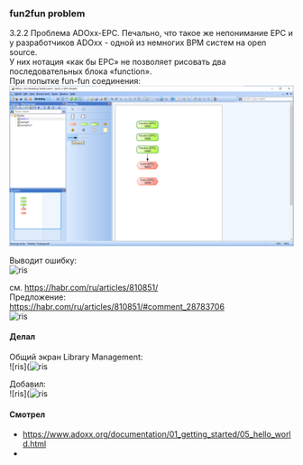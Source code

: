 ### fun2fun problem 
3.2.2 Проблема ADOxx-EPC. Печально, что такое же непонимание ЕРС и у разработчиков ADOxx - одной из немногих BPM систем на open source.   
У них нотация «как бы ЕРС» не позволяет рисовать два последовательных блока «function».  
При попытке fun-fun соединения:  
![ris](https://github.com/bpmbpm/doc/blob/main/BPM/enBPM/ADOxx/problem/pic/ToolKit_v1.png)


Выводит ошибку:  
![ris](https://github.com/bpmbpm/doc/tree/main/BPM/enBPM/ADOxx/problem/pic/Function-Function.png)

см. https://habr.com/ru/articles/810851/  
Предложение:  
https://habr.com/ru/articles/810851/#comment_28783706   
![ris](https://habrastorage.org/r/w1560/getpro/habr/upload_files/49c/da9/209/49cda92099fa2542b0e35e42f22ab730.png)

#### Делал
Общий экран Library Management:  
![ris](![ris](https://github.com/bpmbpm/doc/tree/main/BPM/enBPM/ADOxx/problem/pic/Function-Function_3.png)

Добавил:  
![ris](![ris](https://github.com/bpmbpm/doc/tree/main/BPM/enBPM/ADOxx/problem/pic/new_rel_1.png)

#### Смотрел
- https://www.adoxx.org/documentation/01_getting_started/05_hello_world.html
- 


